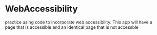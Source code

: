 # WebAccessibility
practice using code to incorporate web accessibility.
This app will have a page that is accessible and an identical page that is not accessble
